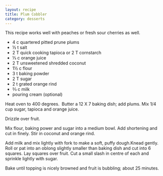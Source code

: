 ```yaml
---
layout: recipe
title: Plum Cobbler
category: desserts
---
```

This recipe works well with peaches or fresh sour cherries as well.

- 4 c quartered pitted prune plums
- ½ t salt
- 2 T quick cooking tapioca or 2 T cornstarch
- ⅓ c orange juice
- 2 T unsweetened shredded coconut
- 1½ c flour
- 3 t baking powder
- 2 T sugar
- 2 t grated orange rind
- ⅔ c milk
- pouring cream (optional)


Heat oven to 400 degrees.  Butter a 12 X 7 baking dish; add plums. Mix 1/4 cup sugar, tapioca and orange juice. 

Drizzle over fruit. 

Mix flour, baking power and sugar into a medium bowl. Add shortening and cut in finely. Stir in coconut and orange rind. 

Add milk and mix lightly with fork to make a soft, puffy dough.Knead gently. Roll or pat into an oblong slightly smaller than baking dish and cut into 6 squares. Lay squares over fruit. Cut a small slash in centre of each and sprinkle lightly with sugar.

Bake until topping is nicely browned and fruit is bubbling; about 25 minutes. 
